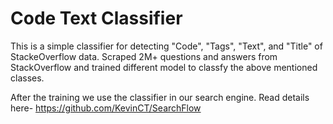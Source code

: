 # Code Text Classifier

This is a simple classifier for detecting "Code", "Tags", "Text", and "Title" of StackeOverflow data. Scraped 2M+ questions and answers from StackOverflow and trained different model to classfy the above mentioned classes.

After the training we use the classifier in our search engine. Read details here- https://github.com/KevinCT/SearchFlow

